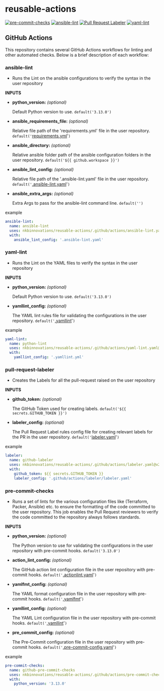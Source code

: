 # reusable-actions

[![pre-commit-checks](https://github.com/nkbinnovations/reusable-actions/actions/workflows/pre-commit-checks.yaml/badge.svg)](https://github.com/nkbinnovations/reusable-actions/actions/workflows/pre-commit-checks.yaml)
[![ansible-lint](https://github.com/nkbinnovations/reusable-actions/actions/workflows/ansible-lint.yaml/badge.svg)](https://github.com/nkbinnovations/reusable-actions/actions/workflows/ansible-lint.yaml)
[![Pull Request Labeler](https://github.com/nkbinnovations/reusable-actions/actions/workflows/labeler.yaml/badge.svg)](https://github.com/nkbinnovations/reusable-actions/actions/workflows/labeler.yaml)
[![yaml-lint](https://github.com/nkbinnovations/reusable-actions/actions/workflows/yaml-lint.yaml/badge.svg)](https://github.com/nkbinnovations/reusable-actions/actions/workflows/yaml-lint.yaml)
## GitHub Actions

This repository contains several GitHub Actions workflows for linting and other automated checks. Below is a brief description of each workflow:

### ansible-lint
  * Runs the Lint on the ansible configurations to verify the syntax in the user repository

  **INPUTS**

  - **python_version:** *(optional)*

    Default Python version to use. `default('3.13.0')`

  - **ansible_requirements_file:** *(optional)*

    Relative file path of the 'requirements.yml' file in the user repository. `default('`[requirements.yml](https://github.com/nkbinnovations/reusable-actions/blob/main/.github/actions/ansible-lint/requirements.yml)'`)`

  - **ansible_directory:** *(optional)*

    Relative ansible folder path of the ansible configuration folders in the user repository. `default('${{ github.workspace }}')`

  - **ansible_lint_config:** *(optional)*

    Relative file path of the '.ansible-lint.yaml' file in the user repository. `default('`[.ansible-lint.yaml](https://github.com/nkbinnovations/reusable-actions/blob/main/.github/actions/ansible-lint/.ansible-lint.yaml)'`)`

  - **ansible_extra_args:** *(optional)*

    Extra Args to pass for the ansible-lint command line. `default('')`


  example
  ```YAML
  ansible-lint:
    name: ansible-lint
    uses: nkbinnovations/reusable-actions/.github/actions/ansible-lint.yaml@v2 # best to use the SHA instead of tags for immutable code.
    with:
      ansible_lint_config: '.ansible-lint.yaml'
  ```

### yaml-lint
  * Runs the Lint on the YAML files to verify the syntax in the user repository

  **INPUTS**

  - **python_version:** *(optional)*

    Default Python version to use. `default('3.13.0')`

  - **yamllint_config:** *(optional)*

    The YAML lint rules file for validating the configurations in the user repository. `default('`[.yamllint](https://github.com/nkbinnovations/reusable-actions/blob/main/.github/actions/yaml-lint/.yamllint)'`)`

  example
  ```YAML
  yaml-lint:
    name: python-lint
    uses: nkbinnovations/reusable-actions/.github/actions/yaml-lint.yaml@v2 # best to use the SHA instead of tags for immutable code.
    with:
      yamllint_config: '.yamllint.yml'
  ```

### pull-request-labeler
  * Creates the Labels for all the pull-request raised on the user repository

  **INPUTS**

  - **github_token:** *(optional)*

    The GitHub Token used for creating labels. `default('${{ secrets.GITHUB_TOKEN }}')`

  - **labeler_config:** *(optional)*

    The Pull Request Label rules config file for creating relevant labels for the PR in the user repository. `default('`[labeler.yaml](https://github.com/nkbinnovations/reusable-actions/blob/main/.github/actions/labeler/labeler.yaml)'`)`

  example
  ```YAML
  labeler:
    name: github-labeler
    uses: nkbinnovations/reusable-actions/.github/actions/labeler.yaml@v2 # best to use the SHA instead of tags for immutable code.
    with:
      github_token: ${{ secrets.GITHUB_TOKEN }}
      labeler_config: '.github/actions/labeler/labeler.yaml'
  ```

### pre-commit-checks
  * Runs a set of lints for the various configuration files like (Terraform, Packer, Ansible) etc. to ensure the formatting of the code committed to the user repository.
  This job enables the Pull Request reviewers to verify the code committed to the repository always follows standards.

  **INPUTS**

  - **python_version:** *(optional)*

    The Python version to use for validating the configurations in the user repository with pre-commit hooks. `default('3.13.0')`

  - **action_lint_config:** *(optional)*

    The GitHub action lint configuration file in the user repository with pre-commit hooks. `default('`[.actionlint.yaml](https://github.com/nkbinnovations/reusable-actions/blob/main/.github/actions/pre-commit/.actionlint.yaml)'`)`

  - **yamlfmt_config:** *(optional)*

    The YAML format configuration file in the user repository with pre-commit hooks. `default('`[.yamlfmt](https://github.com/nkbinnovations/reusable-actions/blob/main/.github/actions/pre-commit/.yamlfmt)'`)`

  - **yamllint_config:** *(optional)*

    The YAML Lint configuration file in the user repository with pre-commit hooks. `default('`[.yamllint](https://github.com/nkbinnovations/reusable-actions/blob/main/.github/actions/pre-commit/.yamllint)'`)`

  - **pre_commit_config:** *(optional)*

    The Pre-Commit configuration file in the user repository with pre-commit hooks. `default('`[.pre-commit-config.yaml](https://github.com/nkbinnovations/reusable-actions/blob/main/.github/actions/pre-commit/.pre-commit-config.yaml)'`)`

  example
  ```YAML
  pre-commit-checks:
    name: github-pre-commit-checks
    uses: nkbinnovations/reusable-actions/.github/actions/pre-commit-checks.yaml@v2 # best to use the SHA instead of tags for immutable code.
    with:
      python_version: '3.13.0'
  ```

